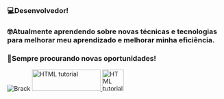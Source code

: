 ### 💻Desenvolvedor!

### 🤓Atualmente aprendendo sobre novas técnicas e tecnologias para melhorar meu aprendizado e melhorar minha eficiência.

### 💼Sempre procurando novas oportunidades!


<img src="https://static.wikia.nocookie.net/shovelknight/images/d/d9/Black_Knight_Treasure_Trove.png/revision/latest?cb=20180901211329" alt="Brack">


<a href="https://www.linkedin.com/in/joão-victor-perim-da-vanzo-b22902214/">
  <img src="https://upload.wikimedia.org/wikipedia/commons/thumb/0/01/LinkedIn_Logo.svg/2560px-LinkedIn_Logo.svg.png" alt="HTML tutorial" style="width:160px;height:50px;">
</a>

<a href="https://github.com/JoaoPerim/">
  <img src="https://cdn-icons-png.flaticon.com/512/25/25231.png" alt="HTML tutorial" style="width:50px;height:50px;">
</a>


<!--
**JoaoPerim/JoaoPerim** is a ✨ _special_ ✨ repository because its `README.md` (this file) appears on your GitHub profile.

Here are some ideas to get you started:

- 🔭 I’m currently working on ...
- 🌱 I’m currently learning ...
- 👯 I’m looking to collaborate on ...
- 🤔 I’m looking for help with ...
- 💬 Ask me about ...
- 📫 How to reach me: ...
- 😄 Pronouns: ...
- ⚡ Fun fact: ...
-->
